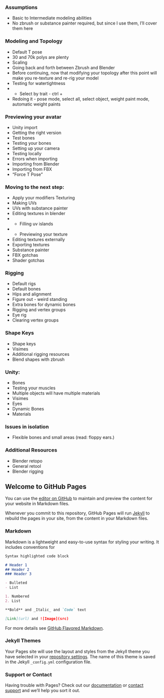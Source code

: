 
### Assumptions
- Basic to Intermediate modeling abilities
- No zbrush or substance painter required, but since I use them, I’ll cover them here
### Modeling and Topology
- Default T pose
- 30 and 70k polys are plenty
- Scaling
- Going back and forth between Zbrush and Blender
- Before continuing, now that modifying your topology after this point will make you re-texture and re-rig your model
- Testing for watertightness
- - Select by trait - ctrl + 
- Redoing it - pose mode, select all, select object, weight paint mode, automatic weight paints
### Previewing your avatar
- Unity import
- Getting the right version
- Test bones
- Testing your bones
- Setting up your camera
- Testing locally
- Errors when importing
- Importing from Blender
- Importing from FBX
- “Force T Pose”
### Moving to the next step:
- Apply your modifiers
Texturing
- Making UVs
- UVs with substance painter
- Editing textures in blender
- - Filling uv islands
- - Previewing your texture
- Editing textures externally
- Exporting textures
- Substance painter
- FBX gotchas
- Shader gotchas
### Rigging
- Default rigs
- Default bones
- Hips and alignment
- Figure out - weird standing
- Extra bones for dynamic bones
- Rigging and vertex groups
- Eye rig
- Clearing vertex groups
### Shape Keys
- Shape keys
- Visimes
- Additional rigging resources
- Blend shapes with zbrush
### Unity: 
- Bones
- Testing your muscles
- Multiple objects will have multiple materials
- Visimes
- Eyes
- Dynamic Bones
- Materials
### Issues in isolation
- Flexible bones and small areas (read: floppy ears.) 
### Additional Resources
- Blender retopo
- General retool
- Blender rigging




## Welcome to GitHub Pages

You can use the [editor on GitHub](https://github.com/vreahli/vrchat-avatars-from-scratch.github.io/edit/gh-pages/index.md) to maintain and preview the content for your website in Markdown files.

Whenever you commit to this repository, GitHub Pages will run [Jekyll](https://jekyllrb.com/) to rebuild the pages in your site, from the content in your Markdown files.

### Markdown

Markdown is a lightweight and easy-to-use syntax for styling your writing. It includes conventions for

```markdown
Syntax highlighted code block

# Header 1
## Header 2
### Header 3

- Bulleted
- List

1. Numbered
2. List

**Bold** and _Italic_ and `Code` text

[Link](url) and ![Image](src)
```

For more details see [GitHub Flavored Markdown](https://guides.github.com/features/mastering-markdown/).

### Jekyll Themes

Your Pages site will use the layout and styles from the Jekyll theme you have selected in your [repository settings](https://github.com/vreahli/vrchat-avatars-from-scratch.github.io/settings). The name of this theme is saved in the Jekyll `_config.yml` configuration file.

### Support or Contact

Having trouble with Pages? Check out our [documentation](https://docs.github.com/categories/github-pages-basics/) or [contact support](https://github.com/contact) and we’ll help you sort it out.
